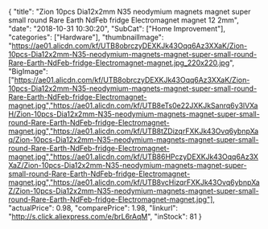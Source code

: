 {
	"title": "Zion 10pcs Dia12x2mm N35 neodymium magnets magnet  super small round Rare Earth NdFeb fridge Electromagnet  magnet 12 2mm",
	"date": "2018-10-31 10:30:20",
	"SubCat": ["Home Improvement"],
	"categories": ["Hardware"],
	"thumbnailImage": "https://ae01.alicdn.com/kf/UTB8obrczyDEXKJk43Oqq6Az3XXaK/Zion-10pcs-Dia12x2mm-N35-neodymium-magnets-magnet-super-small-round-Rare-Earth-NdFeb-fridge-Electromagnet-magnet.jpg_220x220.jpg",
	"BigImage": ["https://ae01.alicdn.com/kf/UTB8obrczyDEXKJk43Oqq6Az3XXaK/Zion-10pcs-Dia12x2mm-N35-neodymium-magnets-magnet-super-small-round-Rare-Earth-NdFeb-fridge-Electromagnet-magnet.jpg","https://ae01.alicdn.com/kf/UTB8eTs0e22JXKJkSanrq6y3lVXaH/Zion-10pcs-Dia12x2mm-N35-neodymium-magnets-magnet-super-small-round-Rare-Earth-NdFeb-fridge-Electromagnet-magnet.jpg","https://ae01.alicdn.com/kf/UTB8tZDizqrFXKJk43Ovq6ybnpXaq/Zion-10pcs-Dia12x2mm-N35-neodymium-magnets-magnet-super-small-round-Rare-Earth-NdFeb-fridge-Electromagnet-magnet.jpg","https://ae01.alicdn.com/kf/UTB86HPczyDEXKJk43Oqq6Az3XXaZ/Zion-10pcs-Dia12x2mm-N35-neodymium-magnets-magnet-super-small-round-Rare-Earth-NdFeb-fridge-Electromagnet-magnet.jpg","https://ae01.alicdn.com/kf/UTB8vcHizqrFXKJk43Ovq6ybnpXaZ/Zion-10pcs-Dia12x2mm-N35-neodymium-magnets-magnet-super-small-round-Rare-Earth-NdFeb-fridge-Electromagnet-magnet.jpg"],
	"actualPrice": 0.98,
	"comparePrice": 1.98,
	"linkurl": "http://s.click.aliexpress.com/e/brL6rAqM",
	"inStock": 81
}
